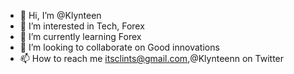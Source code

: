 - 👋 Hi, I’m @Klynteen
- 👀 I’m interested in Tech, Forex 
- 🌱 I’m currently learning Forex 
- 💞️ I’m looking to collaborate on Good innovations
- 📫 How to reach me itsclints@gmail.com,@Klynteenn on Twitter 

<!---
Klynteen/Klynteen is a ✨ special ✨ repository because its `README.md` (this file) appears on your GitHub profile.
You can click the Preview link to take a look at your changes.
--->
